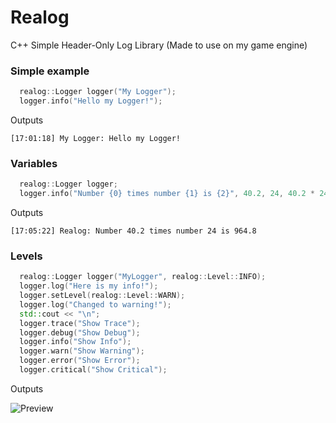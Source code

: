 # Realog
C++ Simple Header-Only Log Library (Made to use on my game engine)

### Simple example
```cpp
  realog::Logger logger("My Logger");
  logger.info("Hello my Logger!");
```
Outputs
```shell
[17:01:18] My Logger: Hello my Logger!
```

### Variables
```cpp
  realog::Logger logger;
  logger.info("Number {0} times number {1} is {2}", 40.2, 24, 40.2 * 24);
```
Outputs
```shell
[17:05:22] Realog: Number 40.2 times number 24 is 964.8
```

### Levels
```cpp
  realog::Logger logger("MyLogger", realog::Level::INFO);
  logger.log("Here is my info!");
  logger.setLevel(realog::Level::WARN);
  logger.log("Changed to warning!");
  std::cout << "\n";
  logger.trace("Show Trace");
  logger.debug("Show Debug");
  logger.info("Show Info");
  logger.warn("Show Warning");
  logger.error("Show Error");
  logger.critical("Show Critical");
```
Outputs

![Preview](https://github.com/derickfelix/Realog/blob/master/preview.png)
